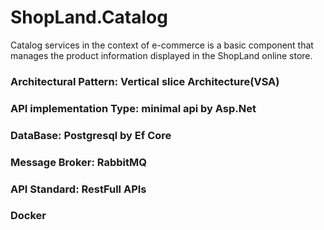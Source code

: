 # ShopLand.Catalog
Catalog services in the context of e-commerce is a basic component that manages the product information displayed in the ShopLand online store.

### Architectural Pattern: Vertical slice Architecture(VSA)

### API implementation Type: minimal api by Asp.Net

### DataBase: Postgresql by Ef Core

### Message Broker: RabbitMQ

### API Standard: RestFull APIs

### Docker
